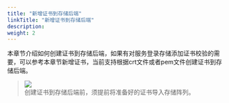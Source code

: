 ```yaml
---
title: "新增证书到存储后端"
linkTitle: "新增证书到存储后端"
description: 
weight: 2
---
```


本章节介绍如何创建证书到存储后端，如果有对服务登录存储添加证书校验的需要，可以参考本章节新增证书，当前支持根据crt文件或者pem文件创建证书到存储后端。

>![](/css-docs/public_sys-resources/zh-cn/icon-notice.gif)  
>创建证书到存储后端前，须提前将准备好的证书导入存储阵列。





